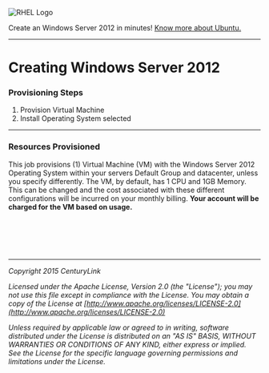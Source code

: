 
<!--![Certified Runner Job](http://info.runner.ctl.io/wp-content/uploads/2016/03/Github-Header.jpg)-->


![RHEL Logo](http://info.runner.ctl.io/wp-content/uploads/2016/04/ubuntu-logo112-200.png)

Create an Windows Server 2012 in minutes! [Know more about Ubuntu.](http://www.microsoft.com/en-us/server-cloud/products/windows-server-2012-r2/) <br>

___
# Creating Windows Server 2012



### Provisioning Steps
1. Provision Virtual Machine
2. Install Operating System selected

___

### Resources Provisioned
This job provisions (1) Virtual Machine (VM) with the Windows Server 2012 Operating System within your servers Default Group and datacenter, unless you specify differently. The VM, by default, has 1 CPU and 1GB Memory. This can be changed and the cost associated with these different configurations will be incurred on your monthly billing. **Your account will be charged for the VM based on usage.**

<br><br><br><br>

___

*Copyright 2015 CenturyLink*

*Licensed under the Apache License, Version 2.0 (the "License"); you may not use this file except in compliance with the License. You may obtain a copy of the License at [http://www.apache.org/licenses/LICENSE-2.0](http://www.apache.org/licenses/LICENSE-2.0)*

*Unless required by applicable law or agreed to in writing, software distributed under the License is distributed on an "AS IS" BASIS, WITHOUT WARRANTIES OR CONDITIONS OF ANY KIND, either express or implied. See the License for the specific language governing permissions and limitations under the License.*
